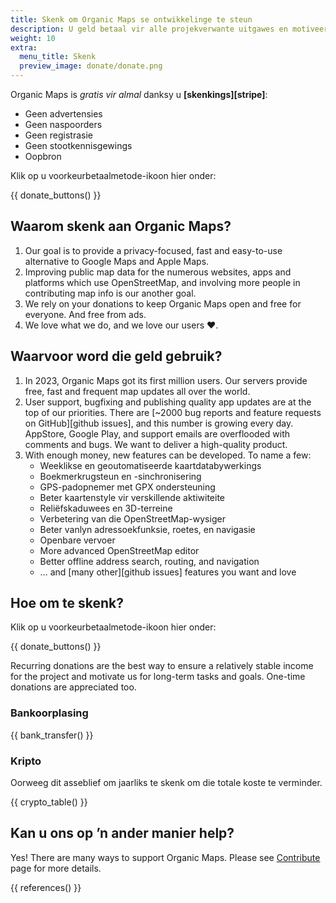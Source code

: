 ```yaml
---
title: Skenk om Organic Maps se ontwikkelinge te steun
description: U geld betaal vir alle projekverwante uitgawes en motiveer ons om Organic Maps te verbeter.
weight: 10
extra:
  menu_title: Skenk
  preview_image: donate/donate.png
---
```


Organic Maps is _gratis vir almal_ danksy u **[skenkings][stripe]**:

- Geen advertensies
- Geen naspoorders
- Geen registrasie
- Geen stootkennisgewings
- Oopbron

Klik op u voorkeurbetaalmetode-ikoon hier onder:

{{ donate_buttons() }}

## Waarom skenk aan Organic Maps?

1. Our goal is to provide a privacy-focused, fast and easy-to-use alternative to Google Maps and Apple Maps.
2. Improving public map data for the numerous websites, apps and platforms which use OpenStreetMap, and involving more people in contributing map info is our another goal.
3. We rely on your donations to keep Organic Maps open and free for everyone.
   And free from ads.
4. We love what we do, and we love our users ❤️.

## Waarvoor word die geld gebruik?

1. In 2023, Organic Maps got its first million users.
   Our servers provide free, fast and frequent map updates all over the world.
2. User support, bugfixing and publishing quality app updates are at the top of our priorities.
   There are [~2000 bug reports and feature requests on GitHub][github issues], and this number is growing every day.
   AppStore, Google Play, and support emails are overflooded with comments and bugs. We want to deliver a high-quality product.
3. With enough money, new features can be developed. To name a few:
   - Weeklikse en geoutomatiseerde kaartdatabywerkings
   - Boekmerkrugsteun en -sinchronisering
   - GPS-padopnemer met GPX ondersteuning
   - Beter kaartenstyle vir verskillende aktiwiteite
   - Reliëfskaduwees en 3D-terreine
   - Verbetering van die OpenStreetMap-wysiger
   - Beter vanlyn adressoekfunksie, roetes, en navigasie
   - Openbare vervoer
   - More advanced OpenStreetMap editor
   - Better offline address search, routing, and navigation
   - … and [many other][github issues] features you want and love

## Hoe om te skenk?

Klik op u voorkeurbetaalmetode-ikoon hier onder:

{{ donate_buttons() }}

Recurring donations are the best way to ensure a relatively stable income for
the project and motivate us for long-term tasks and goals. One-time donations
are appreciated too.

### Bankoorplasing

{{ bank_transfer() }}

### Kripto

Oorweeg dit asseblief om jaarliks te skenk om die totale koste te verminder.

{{ crypto_table() }}

## Kan u ons op ’n ander manier help?

Yes! There are many ways to support Organic Maps. Please see
[Contribute](@/contribute/index.md) page for more details.

{{ references() }}
